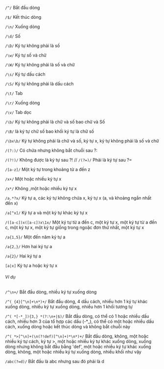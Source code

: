 
`
/^/
`
Bắt đầu dòng

`
/$/
`
Kết thúc dòng

`
/\n/
`
Xuống dòng

`
/\d/
`
Số

`
/\D/
`
Ký tự không phải là số

`
/\w/
`
Ký tự số và chữ

`
/\W/
`
Ký tự không phải là số và chữ

`
/\s/
`
Ký tự dấu cách

`
/\S/
`
Ký tự không phải là dấu cách

`
/\t/
`
Tab

`
/\r/
`
Xuống dòng


`
/\v/
`
Tab dọc

`
/\b/
`
Ký tự không phải là chữ và số bao chữ và Số

`
/\B/
`
là ký tự chữ số bao khối ký tự là chữ số

`
/\bx\b/
`
Ký tự không phải là chữ và số, ký tự x, ký tự không phải là số và chữ

`
/(?:)/
`
Có chứa nhưng không bắt chuỗi sau ?:

`
/(?!)/
`
Không được là ký tự sau ?!
//
`
/(?=)/
`
Phải là ký tự sau ?=

`
/[a-z]/
`
Một ký tự trong khoảng từ a đến z

`
/x+/
`
Một hoặc nhiều ký tự x

`
/x*/
`
Không ,một hoặc nhiều ký tự x


`
/a.*?x/
`
Ký tự a, các ký tự không chứa x, ký tự x (a, và khoảng ngắn nhất đến x)


`
/a[^x]/
`
Ký tự a và một ký tự khác ký tự x

`
/([a-c])x([a-c])x\1x/
`
Một ký tự từ a đến c, một ký tự x, một ký tự từ a đến c, một ký tự x, một ký tự giống trong ngoặc đơn thứ nhất, một ký tự x


`
/a{1,5}/
`
Một đến năm ký tự a

`
/a{2,}/
`
Hơn hai ký tự a

`
/a{2}/
`
Hai ký tự a


`
[a|x]
`
Ký tự a hoặc ký tự x

###### Ví dụ

`
/^\n+/
`
Bắt đầu dòng, nhiều ký tự xuống dòng

`
/^( {4}[^\n]+\n*)+/
`
Bắt đầu dòng, 4 dấu cách,  nhiều hơn 1 ký tự khác xuống dòng, nhiều ký tự xuống dòng,  nhiều hơn 1 khối tương tự


`
/^( *[-*_]){3,} *(?:\n+|$)/
`
Bắt đầu dòng, có thể có 1 hoặc nhiều dấu cách, nhiều hơn 3 của tổ hợp các dấu (-*_),  có thể có một hoặc nhiều dấu cách, xuống dòng hoặc kết thúc dòng và không bắt chuỗi này

`
/^( *>[^\n]+(\n(?!def)[^\n]+)*\n*)+/
`
Bắt đầu dòng, không, một hoặc nhiều ký tự cách,  ký tự >, một hoặc nhiều ký tự khác xuống dòng, xuống dòng nhưng không bắt đầu bằng 'def', một hoặc nhiều ký tự khác xuống dòng, không, một hoặc nhiều ký tự xuống dòng, nhiều khối như vậy


`
/abc(?=d)/
`
Bắt đầu là abc nhưng sau đó phải là d
